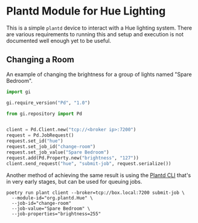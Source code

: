 # Plantd Module for Hue Lighting

This is a simple `plantd` device to interact with a Hue lighting system. There
are various requirements to running this and setup and execution is not
documented well enough yet to be useful.

## Changing a Room

An example of changing the brightness for a group of lights named "Spare
Bedroom".

```python
import gi

gi.require_version("Pd", "1.0")

from gi.repository import Pd


client = Pd.Client.new("tcp://<broker ip>:7200")
request = Pd.JobRequest()
request.set_id("hue")
request.set_job_id("change-room")
request.set_job_value("Spare Bedroom")
request.add(Pd.Property.new("brightness", "127"))
client.send_request("hue", "submit-job", request.serialize())
```

Another method of achieving the same result is using the [Plantd CLI][plantcli]
that's in very early stages, but can be used for queuing jobs.

```shell
poetry run plant client --broker=tcp://box.local:7200 submit-job \
  --module-id="org.plantd.Hue" \
  --job-id="change-room"
  --job-value="Spare Bedroom" \
  --job-properties="brightness=255"
```

<!-- references -->

[plantcli]: https://github.com/geoffjay/plantcli
